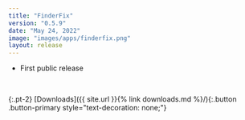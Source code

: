 ```yaml
---
title: "FinderFix"
version: "0.5.9"
date: "May 24, 2022"
image: "images/apps/finderfix.png"
layout: release
---
```


- First public release

<br />

{:.pt-2}
[Downloads]({{ site.url }}{% link downloads.md %}/){:.button .button-primary style="text-decoration: none;"}
